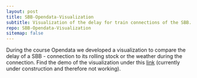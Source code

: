 ```yaml
---
layout: post
title: SBB-Opendata-Visualization
subtitle: Visualization of the delay for train connections of the SBB.
repo: SBB-Opendata-Visualization
sitemap: false
---
```


During the course Opendata we developed a visualization to compare the delay of a SBB - connection to its rolling stock or the weather during the connection.
Find the demo of the visualization under this [link](https://manuelbieri.github.io/SBB-Opendata-Visualization/) (currently under construction and therefore not working).
